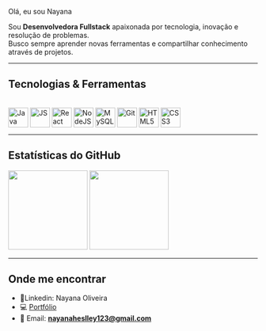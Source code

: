 Olá, eu sou Nayana

Sou **Desenvolvedora Fullstack** apaixonada por tecnologia, inovação e resolução de problemas.  
Busco sempre aprender novas ferramentas e compartilhar conhecimento através de projetos. 

---

## Tecnologias & Ferramentas
<div style="display: inline_block"><br>
  <img align="center" alt="Java" height="40" width="40" src="https://cdn.jsdelivr.net/gh/devicons/devicon/icons/java/java-original.svg">
  <img align="center" alt="JS" height="40" width="40" src="https://cdn.jsdelivr.net/gh/devicons/devicon/icons/javascript/javascript-original.svg">
  <img align="center" alt="React" height="40" width="40" src="https://cdn.jsdelivr.net/gh/devicons/devicon/icons/react/react-original.svg">
  <img align="center" alt="NodeJS" height="40" width="40" src="https://cdn.jsdelivr.net/gh/devicons/devicon/icons/nodejs/nodejs-original.svg">
  <img align="center" alt="MySQL" height="40" width="40" src="https://cdn.jsdelivr.net/gh/devicons/devicon/icons/mysql/mysql-original.svg">
  <img align="center" alt="Git" height="40" width="40" src="https://cdn.jsdelivr.net/gh/devicons/devicon/icons/git/git-original.svg">
  <img align="center" alt="HTML5" height="40" width="40" src="https://cdn.jsdelivr.net/gh/devicons/devicon/icons/html5/html5-original.svg">
  <img align="center" alt="CSS3" height="40" width="40" src="https://cdn.jsdelivr.net/gh/devicons/devicon/icons/css3/css3-original.svg">
</div>


---

## Estatísticas do GitHub
<div>
  <img height="160em" src="https://github-readme-stats.vercel.app/api/?username=Nayana-Oliveira&count_private=true&theme=tokyonight&showicons=true"/>
  <img height="160em" src="https://github-readme-stats.vercel.app/api/top-langs/?username=Nayana-Oliveira&layout=compact&langs_count=7&theme=tokyonight"/>
</div>

---

## Onde me encontrar
- 💼Linkedin: Nayana Oliveira  
- 💻 [Portfólio](https://portifolio-dev-ashen.vercel.app/)
- 📧 Email: **nayanaheslley123@gmail.com**

